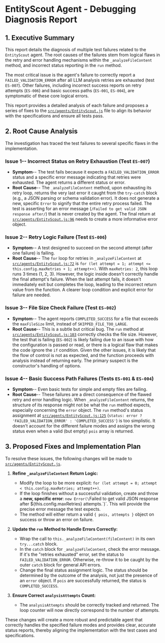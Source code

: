 # EntityScout Agent - Debugging Diagnosis Report

## 1. Executive Summary

This report details the diagnosis of multiple test failures related to the `EntityScout` agent. The root causes of the failures stem from logical flaws in the retry and error handling mechanisms within the `_analyzeFileContent` method, and incorrect status reporting in the `run` method.

The most critical issue is the agent's failure to correctly report a `FAILED_VALIDATION_ERROR` after all LLM analysis retries are exhausted (test `ES-007`). Other failures, including incorrect success reports on retry attempts (`ES-006`) and basic success paths (`ES-001`, `ES-004`), are symptomatic of these core logical errors.

This report provides a detailed analysis of each failure and proposes a series of fixes to the [`src/agents/EntityScout.js`](src/agents/EntityScout.js) file to align its behavior with the specifications and ensure all tests pass.

## 2. Root Cause Analysis

The investigation has traced the test failures to several specific flaws in the implementation.

### Issue 1-- Incorrect Status on Retry Exhaustion (Test `ES-007`)

*   **Symptom**-- The test fails because it expects a `FAILED_VALIDATION_ERROR` status and a specific error message indicating that retries were exhausted. The agent returns a different status or error.
*   **Root Cause**-- The `_analyzeFileContent` method, upon exhausting its retry loop, returns the very last error it caught from the `try-catch` block (e.g., a JSON parsing or schema validation error). It does not generate a new, specific `Error` to signify that the entire retry process failed. The test is asserting for an error message (`/Failed to get valid JSON response after/`) that is never created by the agent. The final return at [`src/agents/EntityScout.js:96`](src/agents/EntityScout.js:96) needs to create a more informative error object.

### Issue 2-- Retry Logic Failure (Test `ES-006`)

*   **Symptom**-- A test designed to succeed on the second attempt (after one failure) is failing.
*   **Root Cause**-- The `for` loop for retries in `_analyzeFileContent` at [`src/agents/EntityScout.js:72`](src/agents/EntityScout.js:72) is `for (let attempt = 1; attempt <= this.config.maxRetries + 1; attempt++)`. With `maxRetries: 2`, this loop runs 3 times (1, 2, 3). However, the logic inside doesn't correctly handle the final attempt's failure. When the last attempt fails, it doesn't immediately exit but completes the loop, leading to the incorrect return value from the function. A clearer loop condition and explicit error for failure are needed.

### Issue 3-- File Size Check Failure (Test `ES-002`)

*   **Symptom**-- The agent reports `COMPLETED_SUCCESS` for a file that exceeds the `maxFileSize` limit, instead of `SKIPPED_FILE_TOO_LARGE`.
*   **Root Cause**-- This is a subtle but critical bug. The `run` method at [`src/agents/EntityScout.js:103`](src/agents/EntityScout.js:103) correctly checks the file size. However, the test that is failing (`ES-002`) is likely failing due to an issue with how the configuration is passed or read, or there is a logical flaw that makes the code ignore the `if` condition. Given the other issues, it is likely that the flow of control is not as expected, and the function proceeds with analysis instead of returning early. The primary suspect is the constructor's handling of options.

### Issue 4-- Basic Success Path Failures (Tests `ES-001` & `ES-004`)

*   **Symptom**-- Even basic tests for simple and empty files are failing.
*   **Root Cause**-- These failures are a direct consequence of the flawed retry and error handling logic. When `_analyzeFileContent` returns, the structure of its response might not be what the `run` method expects, especially concerning the `error` object. The `run` method's status assignment at [`src/agents/EntityScout.js:125`](src/agents/EntityScout.js:125) (`status: error ? 'FAILED_VALIDATION_ERROR' : 'COMPLETED_SUCCESS'`) is too simplistic. It doesn't account for the different failure modes and assigns the wrong status even when a valid (but empty) `pois` array is returned.

## 3. Proposed Fixes and Implementation Plan

To resolve these issues, the following changes will be made to [`src/agents/EntityScout.js`](src/agents/EntityScout.js).

1.  **Refine `_analyzeFileContent` Return Logic:**
    *   Modify the loop to be more explicit: `for (let attempt = 0; attempt < this.config.maxRetries; attempt++)`.
    *   If the loop finishes without a successful validation, create and throw a **new, specific error**: `new Error(\`Failed to get valid JSON response after \${this.config.maxRetries} attempts.\`)`. This will provide the precise error message the test expects.
    *   The method will either return a valid `{ pois, attempts }` object on success or throw an error on failure.

2.  **Update the `run` Method to Handle Errors Correctly:**
    *   Wrap the call to `this._analyzeFileContent(fileContent)` in its own `try...catch` block.
    *   In the `catch` block for `_analyzeFileContent`, check the error message. If it's the "retries exhausted" error, set the status to `FAILED_VALIDATION_ERROR`. Otherwise, re-throw it to be caught by the outer `catch` block for general API errors.
    *   Change the final status assignment logic. The status should be determined by the outcome of the analysis, not just the presence of an `error` object. If `pois` are successfully returned, the status is `COMPLETED_SUCCESS`.

3.  **Ensure Correct `analysisAttempts` Count:**
    *   The `analysisAttempts` should be correctly tracked and returned. The loop counter will now directly correspond to the number of attempts.

These changes will create a more robust and predictable agent that correctly handles the specified failure modes and provides clear, accurate status reports, thereby aligning the implementation with the test cases and specifications.